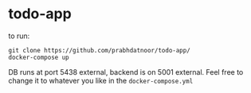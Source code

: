 # todo-app

to run:

```
git clone https://github.com/prabhdatnoor/todo-app/
docker-compose up
```

DB runs at port 5438 external, backend is on 5001 external. Feel free to change it to whatever you like in the `docker-compose.yml`
